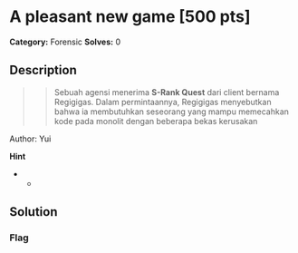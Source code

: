 # A pleasant new game [500 pts]

**Category:** Forensic
**Solves:** 0

## Description
>>Sebuah agensi menerima **S-Rank Quest** dari client bernama Regigigas. Dalam permintaannya, Regigigas menyebutkan bahwa ia membutuhkan seseorang yang mampu memecahkan kode pada monolit dengan beberapa bekas kerusakan

Author: Yui

**Hint**
* -

## Solution

### Flag


